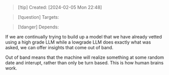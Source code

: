 
>[!tip] Created: [2024-02-05 Mon 22:48]

>[!question] Targets: 

>[!danger] Depends: 

If we are continually trying to build up a model that we have already vetted using a high grade LLM while a lowgrade LLM does exactly what was asked, we can offer insights that come out of band.

Out of band means that the machine will realize something at some random date and interupt, rather than only be turn based.  This is how human brains work.